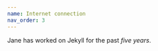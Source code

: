 ```yaml
---
name: Internet connection
nav_order: 3
---
```


Jane has worked on Jekyll for the past *five years*.
